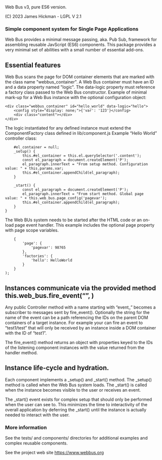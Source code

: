 Web Bus v3, pure ES6 version.

(C) 2023 James Hickman - LGPL V 2.1

### Simple component system for Single Page Applications

Web Bus provides a minimal message passing, aka. Pub Sub, framework for assembling reusable
JavScript (ES6) components. This package provides a very minimal set of abilities with a small number of
essential add-ons.

## Essential features

Web Bus scans the page for DOM container elements that are marked with the class name "webbus_container".
A Web Bus container must have an ID and a data property named "logic". The data-logic property must reference a factory class passed to the Web Bus constructor.
Example of minimal mark-up for a Web Bus instance with the optional configuration object:

```
<div class="webbus_container" id="hello_world" data-logic="hello">
    <config style="display: none;">{'var': '123'}</config>
    <div class="content"></div>
</div>
```

The logic instantiated for any defined instance must extend the ComponentFactory class defined in lib/component.js
Example “Hello World” controller class:
```class HelloWorld extends ComponentFactory {
    #el_container = null;
    _setup() {
        this.#el_container = this.el.querySelector('.content');
        const el_paragraph = document.createElement('P');
        el_paragraph.innerText = "From setup method. Configuration value: " + this.params.var;
        this.#el_container.appendChild(el_paragraph);
    }

    _start() {
        const el_paragraph = document.createElement('P');
        el_paragraph.innerText = "From start method. Global page value: " + this.web_bus.page_config('pagevar');
        this.#el_container.appendChild(el_paragraph);
    }
}
```
The Web BUs system needs to be started after the HTML code or an on-load page event handler. This example includes the optional page property with page scope variables.
```new WebBus(
    {
        'page': {
            'pagevar': 98765
        },
        'factories': {
            'hello': HelloWorld
        }
    }
);
```

## Instances communicate via the provided method this.web_bus.fire_event(“<target event>”, <data object>)

Any public Controller method with a name starting with “event_” becomes a subscriber to messages sent by fire_event(). Optionally the string for the name of the event can be a path referencing the IDs on the parent DOM containers of a target instance. For example your can fire an event to “test1/test” that will only be received by an instance inside a DOM container with the ID of “test1”.

The fire_event() method returns an object with properties keyed to the IDs of the listening component instances with the value returned from the handler method.

## Instance life-cycle and hydration.

Each component implements a _setup() and _start() method. The _setup() method is called when the Web Bus system loads. The _start() is called when the instance becomes visible to the user or receives an event.

The _start() event exists for complex setup that should only be performed when the user can see to. This minimizes the time to interactivity of the overall application by deferring the _start() until the instance is actually needed to interact with the user.

### More information

See the tests/ and components/ directories for additional examples and complex reusable components.

See the project web site https://www.webbus.org

